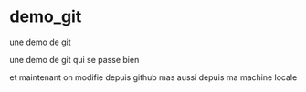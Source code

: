# demo_git
une demo de git 

une demo de git qui se passe bien 

et maintenant on modifie depuis github
mas aussi depuis ma machine locale
